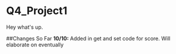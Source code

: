 # Q4_Project1

Hey what's up.

##Changes So Far
**10/10:** Added in get and set code for score. Will elaborate on eventually


